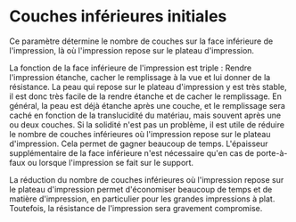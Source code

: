 Couches inférieures initiales
====
Ce paramètre détermine le nombre de couches sur la face inférieure de l'impression, là où l'impression repose sur le plateau d'impression.

La fonction de la face inférieure de l'impression est triple : Rendre l'impression étanche, cacher le remplissage à la vue et lui donner de la résistance. La peau qui repose sur le plateau d'impression y est très stable, il est donc très facile de la rendre étanche et de cacher le remplissage. En général, la peau est déjà étanche après une couche, et le remplissage sera caché en fonction de la translucidité du matériau, mais souvent après une ou deux couches. Si la solidité n'est pas un problème, il est utile de réduire le nombre de couches inférieures où l'impression repose sur le plateau d'impression. Cela permet de gagner beaucoup de temps. L'épaisseur supplémentaire de la face inférieure n'est nécessaire qu'en cas de porte-à-faux ou lorsque l'impression se fait sur le support.

La réduction du nombre de couches inférieures où l'impression repose sur le plateau d'impression permet d'économiser beaucoup de temps et de matière d'impression, en particulier pour les grandes impressions à plat. Toutefois, la résistance de l'impression sera gravement compromise.
